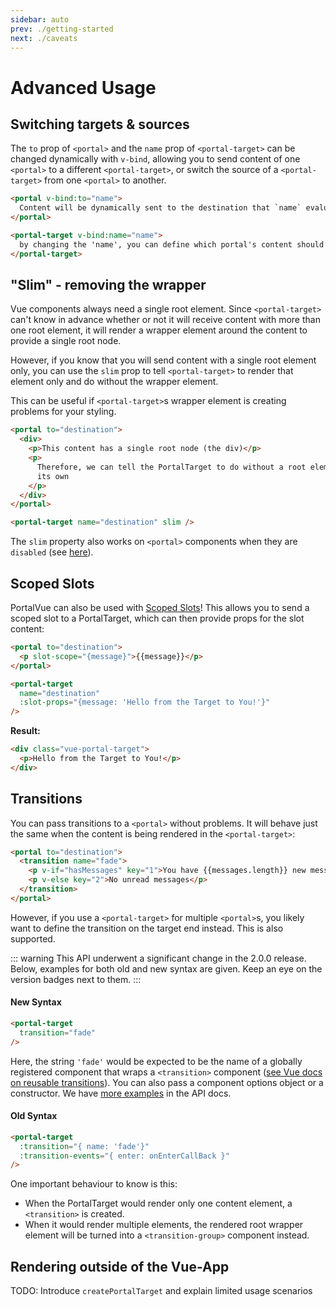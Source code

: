 ```yaml
---
sidebar: auto
prev: ./getting-started
next: ./caveats
---
```


# Advanced Usage

## Switching targets & sources

The `to` prop of `<portal>` and the `name` prop of `<portal-target>` can be changed dynamically with `v-bind`, allowing you to send content of one `<portal>` to a different `<portal-target>`, or switch the source of a `<portal-target>` from one `<portal>` to another.

<!-- prettier-ignore -->
```html
<portal v-bind:to="name">
  Content will be dynamically sent to the destination that `name` evaluates to
</portal>

<portal-target v-bind:name="name">
  by changing the 'name', you can define which portal's content should be shown.
</portal-target>
```

## "Slim" - removing the wrapper

Vue components always need a single root element. Since `<portal-target>` can't know in advance whether or not it will receive content with more than one root element, it will render a wrapper element around the content to provide a single root node.

However, if you know that you will send content with a single root element only, you can use the `slim` prop to tell `<portal-target>` to render that element only and do without the wrapper element.

This can be useful if `<portal-target>`s wrapper element is creating problems for your styling.

<!-- prettier-ignore -->
```html
<portal to="destination">
  <div>
    <p>This content has a single root node (the div)</p>
    <p>
      Therefore, we can tell the PortalTarget to do without a root element of
      its own
    </p>
  </div>
</portal>

<portal-target name="destination" slim />
```

The `slim` property also works on `<portal>` components when they are `disabled` (see [here](../api/portal.md#slim)).

## Scoped Slots <Badge text="1.3.0+" />

PortalVue can also be used with [Scoped Slots](https://vuejs.org/v2/guide/components.html#Scoped-Slots)! This allows you to send a scoped slot to a PortalTarget, which can then provide props for the slot content:

<!-- prettier-ignore -->
```html
<portal to="destination">
  <p slot-scope="{message}">{{message}}</p>
</portal>

<portal-target
  name="destination"
  :slot-props="{message: 'Hello from the Target to You!'}"
/>
```

**Result:**

<!-- prettier-ignore -->
```html
<div class="vue-portal-target">
  <p>Hello from the Target to You!</p>
</div>
```

## Transitions <Badge text="1.2.0+"/>

You can pass transitions to a `<portal>` without problems. It will behave just the same when the content is being rendered in the `<portal-target>`:

<!-- prettier-ignore -->
```html
<portal to="destination">
  <transition name="fade">
    <p v-if="hasMessages" key="1">You have {{messages.length}} new messages</p>
    <p v-else key="2">No unread messages</p>
  </transition>
</portal>
```

However, if you use a `<portal-target>` for multiple `<portal>`s, you likely want to define the transition on the target end instead. This is also supported.

::: warning
This API underwent a significant change in the 2.0.0 release. Below, examples for both old and new syntax are given. Keep an eye on the version badges next to them.
:::

#### New Syntax <Badge text="2.0.0+" />

<!-- prettier-ignore -->
```html
<portal-target
  transition="fade"
/>
```

Here, the string `'fade'` would be expected to be the name of a globally registered component that wraps a `<transition>` component ([see Vue docs on reusable transitions](https://vuejs.org/v2/guide/transitions.html#Reusable-Transitions)). You can also pass a component options object or a constructor. We have [more examples](../api/portal-target.md#transition) in the API docs.

#### Old Syntax <Badge text=">=1.2 <2.0" type="warning" />

<!-- prettier-ignore -->
```html
<portal-target
  :transition="{ name: 'fade'}"
  :transition-events="{ enter: onEnterCallBack }"
/>
```

One important behaviour to know is this:

- When the PortalTarget would render only one content element, a `<transition>` is created.
- When it would render multiple elements, the rendered root wrapper element will be turned into a `<transition-group>` component instead.

## Rendering outside of the Vue-App <Badge text="3.0.0+"/>

TODO: Introduce `createPortalTarget` and explain limited usage scenarios

